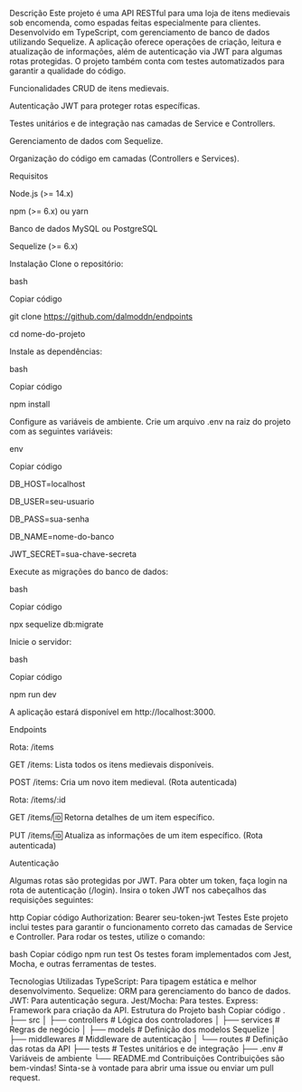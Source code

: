 Descrição
Este projeto é uma API RESTful para uma loja de itens medievais sob encomenda, como espadas feitas especialmente para clientes.
Desenvolvido em TypeScript, com gerenciamento de banco de dados utilizando Sequelize. A aplicação oferece operações de criação, leitura e atualização de informações, além de autenticação via JWT para algumas rotas protegidas.
O projeto também conta com testes automatizados para garantir a qualidade do código.

Funcionalidades
CRUD de itens medievais.

Autenticação JWT para proteger rotas específicas.

Testes unitários e de integração nas camadas de Service e Controllers.

Gerenciamento de dados com Sequelize.

Organização do código em camadas (Controllers e Services).

Requisitos

Node.js (>= 14.x)

npm (>= 6.x) ou yarn

Banco de dados MySQL ou PostgreSQL

Sequelize (>= 6.x)

Instalação
Clone o repositório:

bash

Copiar código

git clone https://github.com/dalmoddn/endpoints

cd nome-do-projeto

Instale as dependências:

bash

Copiar código

npm install

Configure as variáveis de ambiente. Crie um arquivo .env na raiz do projeto com as seguintes variáveis:

env

Copiar código

DB_HOST=localhost

DB_USER=seu-usuario

DB_PASS=sua-senha

DB_NAME=nome-do-banco

JWT_SECRET=sua-chave-secreta

Execute as migrações do banco de dados:

bash

Copiar código

npx sequelize db:migrate

Inicie o servidor:

bash

Copiar código

npm run dev

A aplicação estará disponível em http://localhost:3000.

Endpoints

Rota: /items

GET /items: Lista todos os itens medievais disponíveis.

POST /items: Cria um novo item medieval. (Rota autenticada)

Rota: /items/:id

GET /items/:id: Retorna detalhes de um item específico.

PUT /items/:id: Atualiza as informações de um item específico. (Rota autenticada)

Autenticação

Algumas rotas são protegidas por JWT. Para obter um token, faça login na rota de autenticação (/login). Insira o token JWT nos cabeçalhos das requisições seguintes:

http
Copiar código
Authorization: Bearer seu-token-jwt
Testes
Este projeto inclui testes para garantir o funcionamento correto das camadas de Service e Controller. Para rodar os testes, utilize o comando:

bash
Copiar código
npm run test
Os testes foram implementados com Jest, Mocha, e outras ferramentas de testes.

Tecnologias Utilizadas
TypeScript: Para tipagem estática e melhor desenvolvimento.
Sequelize: ORM para gerenciamento do banco de dados.
JWT: Para autenticação segura.
Jest/Mocha: Para testes.
Express: Framework para criação da API.
Estrutura do Projeto
bash
Copiar código
.
├── src
│   ├── controllers  # Lógica dos controladores
│   ├── services     # Regras de negócio
│   ├── models       # Definição dos modelos Sequelize
│   ├── middlewares  # Middleware de autenticação
│   └── routes       # Definição das rotas da API
├── tests            # Testes unitários e de integração
├── .env             # Variáveis de ambiente
└── README.md
Contribuições
Contribuições são bem-vindas! Sinta-se à vontade para abrir uma issue ou enviar um pull request.
